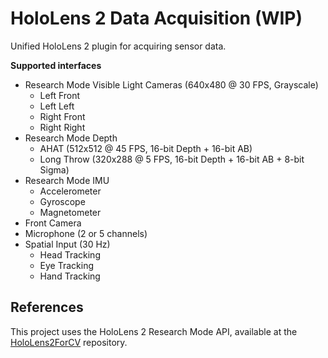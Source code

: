 # HoloLens 2 Data Acquisition (WIP)

Unified HoloLens 2 plugin for acquiring sensor data.

**Supported interfaces**

- Research Mode Visible Light Cameras (640x480 @ 30 FPS, Grayscale)
  - Left Front
  - Left Left
  - Right Front
  - Right Right
- Research Mode Depth
  - AHAT (512x512 @ 45 FPS, 16-bit Depth + 16-bit AB)
  - Long Throw (320x288 @ 5 FPS, 16-bit Depth + 16-bit AB + 8-bit Sigma)
- Research Mode IMU
  - Accelerometer
  - Gyroscope
  - Magnetometer
- Front Camera
- Microphone (2 or 5 channels)
- Spatial Input (30 Hz)
  - Head Tracking
  - Eye Tracking
  - Hand Tracking

## References

This project uses the HoloLens 2 Research Mode API, available at the [HoloLens2ForCV](https://github.com/microsoft/HoloLens2ForCV) repository.
